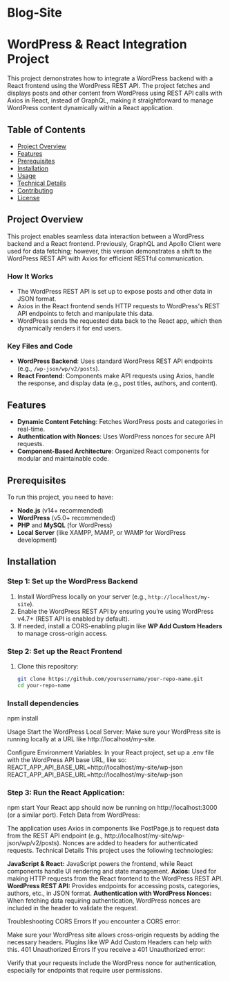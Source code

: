 # Blog-Site
# WordPress & React Integration Project

This project demonstrates how to integrate a WordPress backend with a React frontend using the WordPress REST API. The project fetches and displays posts and other content from WordPress using REST API calls with Axios in React, instead of GraphQL, making it straightforward to manage WordPress content dynamically within a React application.

## Table of Contents
- [Project Overview](#project-overview)
- [Features](#features)
- [Prerequisites](#prerequisites)
- [Installation](#installation)
- [Usage](#usage)
- [Technical Details](#technical-details)
- [Contributing](#contributing)
- [License](#license)

## Project Overview

This project enables seamless data interaction between a WordPress backend and a React frontend. Previously, GraphQL and Apollo Client were used for data fetching; however, this version demonstrates a shift to the WordPress REST API with Axios for efficient RESTful communication.

### How It Works
- The WordPress REST API is set up to expose posts and other data in JSON format.
- Axios in the React frontend sends HTTP requests to WordPress's REST API endpoints to fetch and manipulate this data.
- WordPress sends the requested data back to the React app, which then dynamically renders it for end users.

### Key Files and Code
- **WordPress Backend**: Uses standard WordPress REST API endpoints (e.g., `/wp-json/wp/v2/posts`).
- **React Frontend**: Components make API requests using Axios, handle the response, and display data (e.g., post titles, authors, and content).
  
## Features

- **Dynamic Content Fetching**: Fetches WordPress posts and categories in real-time.
- **Authentication with Nonces**: Uses WordPress nonces for secure API requests.
- **Component-Based Architecture**: Organized React components for modular and maintainable code.
  
## Prerequisites

To run this project, you need to have:
- **Node.js** (v14+ recommended)
- **WordPress** (v5.0+ recommended)
- **PHP** and **MySQL** (for WordPress)
- **Local Server** (like XAMPP, MAMP, or WAMP for WordPress development)

## Installation

### Step 1: Set up the WordPress Backend
1. Install WordPress locally on your server (e.g., `http://localhost/my-site`).
2. Enable the WordPress REST API by ensuring you’re using WordPress v4.7+ (REST API is enabled by default).
3. If needed, install a CORS-enabling plugin like **WP Add Custom Headers** to manage cross-origin access.

### Step 2: Set up the React Frontend
1. Clone this repository:
   ```bash
   git clone https://github.com/yourusername/your-repo-name.git
   cd your-repo-name
   
### Install dependencies
npm install

Usage
Start the WordPress Local Server: Make sure your WordPress site is running locally at a URL like http://localhost/my-site.

Configure Environment Variables: In your React project, set up a .env file with the WordPress API base URL, like so:
REACT_APP_API_BASE_URL=http://localhost/my-site/wp-json
REACT_APP_API_BASE_URL=http://localhost/my-site/wp-json

### Step 3: Run the React Application:
npm start
Your React app should now be running on http://localhost:3000 (or a similar port).
Fetch Data from WordPress:

The application uses Axios in components like PostPage.js to request data from the REST API endpoint (e.g., http://localhost/my-site/wp-json/wp/v2/posts).
Nonces are added to headers for authenticated requests.
Technical Details
This project uses the following technologies:

**JavaScript & React:** JavaScript powers the frontend, while React components handle UI rendering and state management.
**Axios:** Used for making HTTP requests from the React frontend to the WordPress REST API.
**WordPress REST API:** Provides endpoints for accessing posts, categories, authors, etc., in JSON format.
**Authentication with WordPress Nonces:** When fetching data requiring authentication, WordPress nonces are included in the header to validate the request.

Troubleshooting
CORS Errors
If you encounter a CORS error:

Make sure your WordPress site allows cross-origin requests by adding the necessary headers. Plugins like WP Add Custom Headers can help with this.
401 Unauthorized Errors
If you receive a 401 Unauthorized error:

Verify that your requests include the WordPress nonce for authentication, especially for endpoints that require user permissions.
